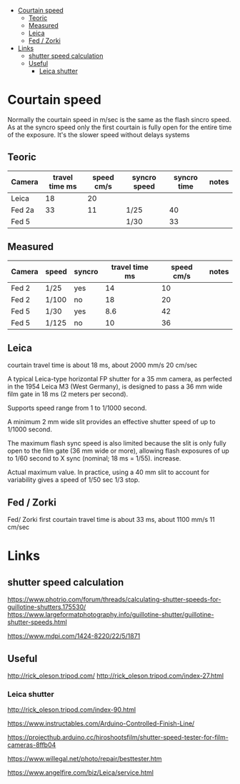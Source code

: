 - [Courtain speed](#courtain-speed)
  - [Teoric](#teoric)
  - [Measured](#measured)
  - [Leica](#leica)
  - [Fed / Zorki](#fed--zorki)
- [Links](#links)
  - [shutter speed calculation](#shutter-speed-calculation)
  - [Useful](#useful)
    - [Leica shutter](#leica-shutter)



# Courtain speed

Normally the courtain speed in m/sec is the same as the flash sincro speed.
As at the syncro speed only the first courtain is fully open for the entire time of the exposure. It's the slower speed without delays systems


## Teoric

|Camera   |travel time ms  |speed cm/s  |syncro speed |syncro time |notes  |
|---|---|---|---|---|---|
|Leica  |18   | 20  |   |   |
|Fed 2a |33   |  11 |1/25   |40  |   |
|Fed 5  |   |  | 1/30  |33 | |

## Measured 

|Camera  |speed |syncro |travel time ms|speed cm/s  | notes  |
|---|---|---|---|---|---|
|Fed 2  |1/25 |yes |14|10|
|Fed 2  |1/100 |no |18|20|
|Fed 5  |1/30 |yes |8.6|42|
|Fed 5  |1/125 |no |10|36|


## Leica

courtain travel time is about 18 ms, about 2000 mm/s 20 cm/sec

A typical Leica-type horizontal FP shutter for a 35 mm camera, as perfected in the 1954 Leica M3 (West Germany), is designed to pass a 36 mm wide film gate in 18 ms (2 meters per second).

Supports speed range from 1 to 1/1000 second.

 A minimum 2 mm wide slit provides an effective shutter speed of up to 1/1000 second. 
 
 The maximum flash sync speed is also limited because the slit is only fully open to the film gate (36 mm wide or more), allowing flash exposures of up to 1/60 second to X sync (nominal; 18 ms = 1/55). increase.
 
 Actual maximum value. In practice, using a 40 mm slit to account for variability gives a speed of 1/50 sec 1/3 stop. 

## Fed / Zorki
Fed/ Zorki first courtain travel time is about 33 ms, about 1100 mm/s 11 cm/sec


# Links 

## shutter speed calculation

https://www.photrio.com/forum/threads/calculating-shutter-speeds-for-guillotine-shutters.175530/
https://www.largeformatphotography.info/guillotine-shutter/guillotine-shutter-speeds.html

https://www.mdpi.com/1424-8220/22/5/1871


## Useful
http://rick_oleson.tripod.com/
http://rick_oleson.tripod.com/index-27.html

### Leica shutter
http://rick_oleson.tripod.com/index-90.html




https://www.instructables.com/Arduino-Controlled-Finish-Line/


https://projecthub.arduino.cc/hiroshootsfilm/shutter-speed-tester-for-film-cameras-8ffb04


https://www.willegal.net/photo/repair/besttester.htm


https://www.angelfire.com/biz/Leica/service.html